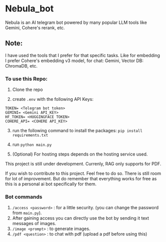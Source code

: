 # Nebula_bot

Nebula is an AI telegram bot powered by many popular LLM tools like Gemini, Cohere's rerank, etc.

## Note:
I have used the tools that I prefer for that specific tasks. Like for embedding I prefer Cohere's embedding v3 model, for chat: Gemini, Vector DB: ChromaDB, etc.

### To use this Repo:
1. Clone the repo

2. create `.env` with the following API Keys:
```
TOKEN= <Telegram bot token>
GEMINI= <Gemini API_KEY>
HF_TOKEN= <HUGGINGFACE TOKEN>
COHERE_API= <COHERE API_KEY>
```

3. run the following command to install the packages:
`pip install requirements.txt`

4. run `python main.py`

5. (Optional) For hosting steps depends on the hosting service used.

This project is still under development. Currenly, RAG only supports for PDF. 

If you wish to contribute to this project. Feel free to do so. There is still room for lot of improvement. But do remember that everything works for free as this is a personal ai bot specifically for them.


### Bot commands
1. `/access <password>` : for a little security. (you can change the password from `main.py`).
2. After gaining access you can directly use the bot by sending it text messages of images.
3. `/image <prompt>` : to generate images.
4. `/pdf <question>` : to chat with pdf (upload a pdf before using this)